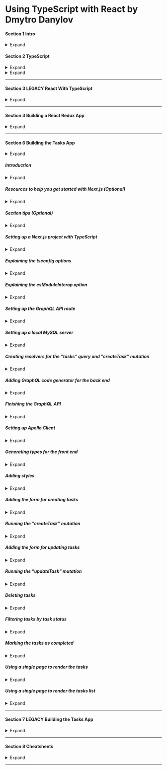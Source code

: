 <style>
img[alt=pict04] {
   width:40%;
}
img[alt=pict06] {
   width:60%;
}
img[alt=pict08] {
   width:80%;
}
</style>



# Using TypeScript with React by Dmytro Danylov

#### Section 1 Intro

<details>
<summary>Expand</summary>

1. TS compiler configuration = "tsconfig.json". 
    1. Add file to root directory with the "package.json"

1. How it works
    1. When you launch `tsc` compiler
        1, `tsc` reads the "tsconfig.json" from the folder you launched from
        1. `tsc` gets the instructions about how to compile your project 
            1. which source files to compile
            1. where to store the output
            1. etc.
    1. `tsc` tell the compiler where to look for config using "-p" option:
        `tsc -p tsconfig.server.json`
1. Structure of the "tsconfig.json" looks like this:
    ```
    {
        "compilerOptions": {
            The options from the "Compiler Options" doc(https://www.typescriptlang.org/docs/handbook/compiler-options.html), like:
            "target": "es6",
            "outDir": "dist"
        }
        Other options, like:
        "files": [],
        "include": [],
        "exclude": []
    }
    ```

 1. most common compiler/tsconfig options:
    1. `"target": "es6"`
        1. `"target"` indicates version of ECMAScript you would like to compile your code to.
            1. Choose option based on environment you would like to run your code in. 
            1. example
                1. If you are targeting very old browsers
                    1. you might want to choose “ES5”. 
                1. If you are going to run your code in Node 12.10
                    1. you can set the target to “ES2019”,
                        1. according to https://node.green website ...
                            1. ES2019 is supported by this version of Node.
        1. Common values: 
            1. ES5
            1. ES6/ES2015
            1. ES2016
            1. ES2017
            1. ES2018 
            1. ES2019 
            1. ES2020
            1. ESNext
                1. Targets latest supported ES proposed features according to the “tc39 / proposals” document: https://github.com/tc39/proposals

    1. `"lib": ["dom", "dom.iterable", "esnext"]`
        1. List of library files to include during compilation
            1. Library files tell which features available in your TypeScript code. 
            1. Example... `DOM` library file
                1. Tells `tsc` how the DOM API looks
                1. When used...
                    1. `tsc` knows how to check JS DOM API like `document.querySelector("a")`

    1. `"strict": true`
    
        1. Enables all strict type checking options
            1. example
                1. noImplicitAny
                1. noImplicitThis
                1. alwaysStrict
                
    1. `"module": "commonjs"`
        1. Sets module system to be used in compiled (.JS) files
            1. Should pick module system that is supported by the environment where your code will run. 
                1. Example
                    1. Node.js uses CommonJS.
                1. code for the browser, 
                    1. have to combine `module` option with the `outFile` option. 
                    1. `outFile` tells `tsc` to bundle all your code into a single file
                        1. can include into an HTML file using a `<script>` tag.
                            1. in order to use compiled JS file in HTML file
                                1. should set up a corresponding module loader
                                1.like https://requirejs.org/ or https://github.com/systemjs/systemjs.
                        1. can be used only with AMD or SystemJS module systems
                        1. if use `outFile` option
                            1. should set the "module" option to either...
                                1. `amd` ...or... 
                                1. `system`
                    1. instead of using the "outFile" option
                        1. recommend using TypeScript with webpack to bundle your code:                
                            1. https://webpack.js.org/guides/typescript/
                        1. For REAL projects, use a framework, like     
                            1. Create React App
                                1. https://create-react-app.dev/
                            1. Next.js
                                1. https://nextjs.org/
                            
    1. `"moduleResolution": "node"`
        1. Defines how `tsc` resolves modules
            - how `tsc` looks at module import statements 
            - how `tsc` decides what should be imported given an import statement
                - like "import a from 'moduleA'"
        1. Value `node` tells `tsc` to mimic the Node.js module resolution strategy. 
        1. Options 
            1. `node`
            1. `classic`
                1. `classic` is deprecated 
                1. only for backwards compatibility.
    1. `"esModuleInterop": true`
        1. Allows us to `import default` from commonjs modules 
            1. modules that don’t have a default export 
                1. modules which didn’t export the "default" property
                    1. like React, as if they have it. 
        1. Example React used to be imported like this:
            - `import * as React from 'react'`
        1. With this option, import React like this...
            - `import React from 'react'`
    1. `"jsx": "preserve"`
        1. tells `tsc` how to transform the JSX code
        1. `"preserve"` option leaves JSX as is in compiled files
        1. `"react"` option turns JSX into the React API calls 
            - e.g., React.createElement('div')
        1. Usually `preserve` leaves the JSX transformation to a different tool in our build chain (e.g., Babel).
    1. `"skipLibCheck": true`
        1. Tells `tsc` whether to ...
            1. type check declaration(*.d.ts) files (yours and 3rd party packages) in your proj.
        1. Purpose
            1. to reduce compile time of a project
                1. by skipping the type checking of declarations
                    1. which were tested by their authors
                    1. which are known to work correctly
            1. `tsc` won’t go deep into checking the types of the third party packages
                1. still checks our code against type definitions provided by these packages.
    1. `"files": ["./file1.ts", "./file2.d.ts", …]`
        1. Lists files which `tsc` should always include in the compilation. 
        1. files included using this option are included regardless of the `"exclude"` option.
    1. `"include": ["src/**/*"]`
        1. Lists files we’d like to be compiled
            1. `"files"` option requires relative or absolute paths to the files
            1. `"include"` option allows glob-like patterns, like:
                - "**" - any subdirectory
                - "*" - any file name
                - "?" - a character followed by question mark becomes optional (e.g., "src/*.tsx?")
                - "exclude": ["node_modules", "**/*/*.test.ts"]
    1. `"exclude": ["node_modules", "**/*/*.test.ts"]`
        1. Excludes files from compilation
            1. accepts same patterns as "include" option
        1. can use this option to filter files specified using "include" option
        1. this option doesn’t affect the "files" option.
        1. files/folders to exclude
            1. node_modules, 
            1. test files, 
            1. compilation output directory
        1. if `exclude` is never used...
            1. `tsc` will exclude folder specified using "outDir" option.
    1. If `"files"` and `"include"` are NOT specified...
        1. `tsc` will compile all TS files ...
            1. from root directory and any subdirectory ...
            1. excluding files specified using `"exclude"` option.

                    
</details>

#### Section 2 TypeScript

<details>
<summary>Expand</summary>

##### Types

<details>
<summary>Expand</summary>
1. Types
    1. Boolean
        1. ![pict04](img/c01s01.1.jpg)
    1. Number
        1. ![pict08](img/c01s01.2.jpg)
    1. String
        1. Don't forget `'` and `"` are different
        1. ![pict06](img/c01s01.3.png) 
    1. Nulls
        1. ![pict08](img/c01s01.4.png)
            1. ![pict08](img/c01s01.5.png)
        1. Strict null checks
            1. Pro
                1. It will red-check and read into code
            1. Con
                1. It will prevent you from assigning null
                    1. ![pict08](img/c01s01.6.png)
                1. Only way around it... if check
                    1. ![pict08](img/c01s01.7.png) 
    1. Primitive Types
        1. ![](img/c01s01.8.png)
    1. Objects
        1. CANNOT ASSIGN a Primative Type... must be an object
            1. ![pict08](img/c01s01.9.png)
        1. CAN ASSIGN
            1. Array
                1. ![pict06](img/c01s01.10.png)
            1. Map
            1. Object
            1. Void
    1. Void
        1. describes an absence of a value
        1. used with functions
            1. ![](img/c01s01.11.png)
            1. ![](img/c01s01.12.jpg)
    1. Tuple
        1. like an array.... but you can mix types
            1. ![](img/c01s01.13.jpg)
    1. Enum
        1. Allows you define assignable variable
            1. ![](img/c01s01.14.jpg)
            1. ![](img/c01s01.15.jpg)
        1. Why use it?
            1. Forces users/programs to use a set of values
                1. Instead of using `number` for a question
                    1. use an `enum` of `1`, `2`, `3`, or `4`
    1. Walk through
        1. abbreviate your target
            1. ![](img/c01s01.16.png)
        1. type guard your response logic
            1. ![](img/c01s01.17.png)
        1. check your type logic
            1. ![](img/c01s01.18.png)
        1. assert as HTML input element
            1. ![](img/c01s01.19.png)
        1. NOTE!!!!!
            1. `<generics>` conflict with JSX in `.tsx` files
1. Types part 2
    1. Interfaces
        1. When to use...
            1. Creating a pizza with ONLY `class`
                1. ![](img/c01s02.11.jpg)
            1. When you describe a pizza ... but not use
                1. ![](img/c01s02.10.jpg)
        1. Why does this work?
            1. ![](img/c01s02.01.png)
                1. because both variables have the same shape
                1. when you add another variable
                    1. ![](img/c01s02.02.png)
                1. you get an error
                    1. ![](img/c01s02.03.png)
        1. Make a parameter optional
            1. ![](img/c01s02.04.png)
        1. Make a parameter immutable [can't be changed once accpeted]
            1. ![](img/c01s02.05.jpg)
            1. ![](img/c01s02.06.jpg)
    1. Index Signature
        1. establishing the index's type
            1. ![](img/c01s02.07.png)
    1. Call signature
        1. establishing the return's type
            1. ![](img/c01s02.08.png)
    1. Extending Interface
        1. Similar to extending a class
            1  Can combine... but NOT MODIFY if a child
            1. ![](img/c01s02.09.png)
    1. Interface vs. Types
        1. Interface format
            1. ![](img/c01s02.12.jpg)
        1. Type format
            1. ![](img/c01s02.13.jpg)
        1. Putting it with Class
            1. ![](img/c01s02.14.jpg)
        1. Working with function
            1. How it works with `type`
                1. ![](img/c01s02.15.jpg)
            1. How it works with `interface`
                1. ![](img/c01s02.16.jpg)
                1. ![](img/c01s02.17.jpg)
        1. ![](img/c01s02.18.jpg)
        1. ![](img/c01s02.19.jpg)

</details>

##### Functions

<details>
<summary>Expand</summary>

1. Functions
    1. Basic Format for typing
        1. ![](img/c01s03.01.png)
    1. Cool tricks
        1. specifying that all arguments should be numbers.
            1. ![](img/c01s03.02.png)
        1. Specifying first to be a sting, secong boolean, and rest as numbers
            1. ![](img/c01s03.03.png)
    1. Walk Through
        1. How do you calculate area with types
            1. ![](img/c01s03.04.png)
        1. Set a conditional for two
            1. ![](img/c01s03.05.jpg)

</details>

##### Classes


<details>
<summary>Expand</summary>

1. Classes
    1. Construct a class
        1. ![](img/c01s04.01.jpg)
    1. Extend a class
        1. ![](img/c01s04.02.png)
            1. `super` refers to the parent... `Robot`
            1. `this` refers to the instance... `FlyingRobot`
    1. Implement class
        1. ![](img/c01s04.03.png)
    1. Modifying class properties
        1. ![](img/c01s04.04.jpg)
            1. ![](img/c01s04.05.jpg)
        1. ![](img/c01s04.06.jpg)
            1. Cannot be accessed OUTSIDE of class
                1. ![](img/c01s04.07.jpg)
            1. Still accessible to subclasses
                1. ![](img/c01s04.08.png)
    1. `set` methods in class
        1. ![](img/c01s04.09.png)
            1. Ensure to call properties as `this.`
                1. ensures to reference the INSTANCE... not class as a whole
        1. Example
            1. ![](img/c01s04.10.jpg)
            1. ![](img/c01s04.11.png)
            1. ![](img/c01s04.12.png)
        1. `static` variables / methods CANNOT be inherited by `super`
            1. ![](img/c01s05.11.jpg)
        1. Why use `static` variables / methods at all?
            1. Allows you to invoke within subclass without invoking parent
                1. Creating a `PizzaMaker` class
                    1. ![](img/c01s04.13.jpg)
                1. Implementing static allows you to return a new class with
                    1. ![](img/c01s04.14.jpg)
                1. Without `static`
                    1. ![](img/c01s04.15.jpg)

</details>


##### Private Fields

<details>
<summary>Expand</summary>
                    
1. ECMAscript Private Fields
    1. Annotate private fields with `#`
        1. ![](img/c01s05.01.png)
    1. So what is new?
        1. Preventes Other class from taking the name
            1. ![](img/c01s05.02.png)
        1. ![](img/c01s05.03.png)
    1. `#` vs `private`
        1. ![](img/c01s05.04.png)
        1. ![](img/c01s05.05.jpg)

</details>


##### Interfaces

<details>
<summary>Expand</summary>

1. Interfaces
    1. Creating a Shopping Cart and SpendingCalculator
        1. Calculator exports a function `calculateTotalAmount`
            1. Takes in `IOrder` and returns cost after discount and tax
            1. ![](img/c01s05.07.jpg)
        1. When you want a class to assume an interface...
            1. ![](img/c01s05.06.png)
        1. Connecting the two
            1. ![](img/c01s05.08.jpg)
            1. `Shopping-Cart.ts` implements `IOrder`, but nevers sees how `caclulateTotalAmount` works
        1. Tying code via `interface` is a solid way of privatizing data
            1. ![](img/c01s05.09.jpg)
            1. ![](img/c01s05.10.jpg)
    1. What you can use with interfaces
        1. Cannot access both `instance` within `constructor` and `static`
            1. ![](img/c01s05.12.png)
        1. ![](img/c01s05.13.png)
        1. ![](img/c01s05.14.png)
        1. If you set an interface
            1. ![](img/c01s05.15.png)
        1. And you implement a class
            1. ![](img/c01s05.16.png)
        1. And you utilize class method
            1. ![](img/c01s05.17.png)
                1. TS only sees the interface `Animal` and NOT `dog` class
        1. if you force the recognition of `Animal`'s instance of `dog` via generics
            1. ![](img/c01s05.18.jpg)
        1. you can have BOTH `Animal` methods and `dog` methods by...
            1. using generics and extending the parent class
                1. ![](img/c01s05.19.jpg)
            1. recogizes the generic
                1. ![](img/c01s05.20.png)


</details>

##### Generics

<details>
<summary>Expand</summary>

1. Generics
    1. Generics
        1. Custom Types
            1. cannot use generic type parameters to describe ...
                1. static properties 
                1. static methods.
            1. ![](img/c01s07.21.png)
    1. Importing a Generic
        1. ![](img/c01s07.01.png)
    1. Importing multiple Generic to use within a `function`
        1. ![](img/c01s07.02.png)
        1. ![](img/c01s07.03.png)
    1. Importing generic INSIDE of a function
        1. ![](img/c01s07.04.png)
    1. Big benefit of using generic
        1. use on both `instance` side and `static`/`class` side
            1. ![](img/c01s07.05.jpg)
    1. Exercise -- Cakes
        1. `any` is a problem? How would you get `items` away from `any`?
            1. ![](img/c01s07.06.jpg)
                1. Import `<Item>` to the argument and specify `items` as an array of `<Item>` type 
                1. ![](img/c01s07.07.jpg)
        1. Another problem... `<Item>` does not describe a `.expiryDate`
            1. ![](img/c01s07.08.png)
                1. `extend` the parent class that owns that property
                1. ![](img/c01s07.09.jpg)
        1. Using generics for specific cakes
            1. Define interface that extends the `expiryDate`
                1. ![](img/c01s07.11.png)
                    1. `ChocolateCake` gets its own interface
                    1. `VanillaCake` gets its own interface
            1. Assign the interface to get only ChocolateCakes / VanillaCakes
                1. ![](img/c01s07.10.jpg) 
        1. Creating a function that retrieves an array of expired cakes
            1. ![](img/c01s07.12.jpg)
                1. Functions does NOT import generic
                1. Import generic as an extended version
                    1. ![](img/c01s07.13.png)
                1. Specify that the function ...
                    1. takes in an array of said generic
                        1. ![](img/c01s07.14.png)
                    1. outputs an array of said generic
                        1. ![](img/c01s07.15.png)
    1. Exercise -- Shopping cart
        1. Create an interface for `ShoppingCart` that holds an array of `items` that allows you to add and get by id
            1. ![](img/c01s07.16.png)
                1. Two key properties
                    1. `price` and `id` of item
                1. Need to pass two important types
                    1. `<ItemId>` and `<Item>`
        1. Create `cart` that instiates an instance of `ShoppingCart` and specifies the methods
            1. ![](img/c01s07.17.png)
        1. Problem
            1. `items` is registered as `any`
            1. SOLUTION - specify `this` for `ShoppingCart`'s methods
                1. ![](img/c01s07.18.jpg)
            1. Check
                1. ![](img/c01s07.19.png)
        1. Problem
            1. ...but `getItemById` has an error
                1. ![](img/c01s07.20.jpg)
                1. `undefined` is NOT accepted within our defintion of `Item`
                    1. `.find` has the potential of returning `undefined`... `undefined` must be a returnable type if you use `.find`
            1. SOLUTION
                1. Instead of backtracting to the original `Item` type...
                1. Merely attach `undefined` to the method's return type

</details>

##### Union

<details>
<summary>Expand</summary>

1. Union
    1. Problem -- string methods with numbers
        1. Using a union when you call a string method.
            1. ![](img/c01s08.01.jpg)
        1. Solution - type guard `if`
            1. ![](img/c01s08.02.png)
        1. What if you want to use boolean?
            1. ![](img/c01s08.03.png)
    1. Applying Unions with Interfaces
        1. Scenario... Dog and Cat interfaces
            1. ![](img/c01s08.04.jpg)
        1. Problem - union - interfaces have different methods
            1. Trying to make a `Cat` `.bark()`
                1. ![](img/c01s08.05.jpg)
            1. Solution
                1. ASSERT that it is dog PRIOR TO `.bark()`
                    1. ![](img/c01s08.06.jpg)            
                1. Assertion is UGLY...
    1. Another Solution -- Custom Type Guard
        1. set a function for dog-checking
            1. ![](img/c01s08.07.jpg)
                1. `: SomeObj is Dog { /* something dog does !== undefined */}`
                    1. sets `SomeObj` to dog **ONLY IF** `{}` returns true
        1. insert type guard
            1. before
                1. ![](img/c01s08.08.jpg)
            1. after
                1. ![](img/c01s08.09.jpg)
    1. Overall
        1. no way to properly type check
            1. without checking the type methods

</details>

##### Intersection

<details>
<summary>Expand</summary>

1. Intersection Type
    1. Purpose
        1. Combines `&` types/interfaces into a singular type
    1. Example
        1. ![](img/c01s09.01.png) 
        1. ![](img/c01s09.02.jpg)
        1. PROBLEM
            1. Overview
                1. ![](img/c01s09.03.jpg)
                1. `resultObj` is an `any` type
            1. SOLUTION Part 1
                1. declaring inputs as types `ObjA` and `ObjB`
                    1. ![](img/c01s09.04.jpg)
                1. check if TS acknowledged
                    1. ![](img/c01s09.05.jpg)
            1. SOLUTION Part 2
                1. explicitly declaring type returned
                1. ![](img/c01s09.06.jpg)
        1. PROBLEM #2
            1. OVERVIEW
                1. ![](img/c01s09.07.jpg)
                1. `objA` and `objB` can be different types
            1. SOLUTION part 1
                1. Force them as objects via `extends object`
                    1. ![](img/c01s09.08.jpg)
                1. Check
                    1. ![](img/c01s09.09.jpg)
                1. Using object
                    1. ![](img/c01s09.10.jpg)
</details>

##### Type Alias

<details>
<summary>Expand</summary>


1. Type Alias
    1. Definition
        1. Create a name for a custom type
            1. Union
            1. Intersection
            1. Generic
            1. Interface
    1. When to use
        1. ![](img/c01s10.01.jpg)
    1. Quiz
        1. ![](img/c01s10.02.png)

</details>

##### External Packages / Types

<details>
<summary>Expand</summary>

1. Using External Packages and Their Types
    1. Utilize hover to check dependency
        1. ![](img/c01s11.01.jpg)
    1. To go to dependency
        1. ![](img/c01s11.02.jpg)
        1. ![](img/c01s11.03.jpg)
    1. Checking for dependencies
        1. Hovering over `'library'`
            1. ![](img/c01s11.04.jpg)

</details>

##### Declaration Merging

<details>
<summary>Expand</summary>

1. Declaration Merging
    1. You can merge
        1. Declaration
        1. Interfaces
        1. Namespaces
    1. ... but ... you can't merge
        1. Modules...
            1. just modify them
    1. Merging interfaces
        1. three different interfaces
            1. ![](img/c01s12.01.jpg)
            1. implementing a cart that allows for BOTH versions of `calculateTotal()`
                1. ![](img/c01s12.02.jpg)
    1. Merging namespaces
        1. merging two namespaces
            1. ![](img/c01s12.03.jpg)
            1. defining an interface that draws from BOTH versions of `MyNamespace`
                1. ![](img/c01s12.04.jpg)
            1. NOTE... cannot export NON-EXPORTED namespace properties/methods
                1. ![](img/c01s12.09.jpg)
                    1. ![](img/c01s12.10.jpg)
        1. Merging namespaces [similar to extending... except for everything]
            1. Allows you to add functions to types
                1. Merging functions into a namespace
                    1. ![](img/c01s12.05.jpg)
                        1. `someFunction` now has `someProperty` attached
                        1. ![](img/c01s12.06.jpg)
                1. Merging `enum` into a namespace
                    1. ![](img/c01s12.07.jpg)
                        1. utilized `namespace` to add a function to an `enum`
                    1. ![](img/c01s12.08.jpg)
    1. Augmenting a module
        1. Focusing on `React` module
            1. Checking inside module first
                1. Inside original `react` module... `Component` interface
                    1. ![](img/c01s12.11.jpg)
            1. Import... declare... type... define... use
                1. ![](img/c01s12.12.jpg)
        
        

</details>

##### Utility Types

<details>
<summary>Expand</summary>

1. Utility Types
    1. Definition
        1. Exportable modifier that can be reused to ...
            1. modify types
        1. ![](img/c01s13.01.jpg)
    1. `Partial<T>`
        1. Definition
            1. converts required properties of interface into optional
        1. Overview
            1. ![](img/c01s13.02.jpg)
        1. Example
            1. ![](img/c01s13.03.jpg)
            1. Fixed
                1. ![](img/c01s13.04.jpg)
    1. `Required<t>`
        1. Definition
            1. converted properties into REQUIRED status
        1. Overview
            1. ![](img/c01s13.05.jpg)
    1. `Readonly<t>`
        1. Definition
            1. converted properties into READONLY status
        1. Overview
            1. ![](img/c01s13.06.jpg)
    1. `Record<K,T>`
        1. Definition
            1. converts into map-like object
        1. Overview
            1. ![](img/c01s13.07.jpg)
        1. Example
            1. ![](img/c01s13.08.jpg)
    1. `Pick<T,K>`
        1. Definition
            1. Allows you to isolate certain required properties of Type
        1. Overview
            1. ![](img/c01s13.09.jpg)
        1. Example
            1. ![](img/c01s13.11.jpg)
    1. `Omit<T,K>`
        1. Definition
            1. Opposite of `Pick`, `K` are the properties to omit
        1. Overview
            1. ![](img/c01s13.10.jpg)
        1. Example
            1. ![](img/c01s13.12.jpg)
    1. `Exclude<T,U>`
        1. Definition
            1. Instead of properties, allows us to rid of a type
        1. Overview
            1. ![](img/c01s13.13.jpg)
        1. Example
            1. ![](img/c01s13.14.jpg)
            1. ![](img/c01s13.15.jpg)
    1. `Extract<T,U>`
        1. Definition
            1. Instead of properties, allows us to select specified type options
        1. Example
            1. ![](img/c01s13.16.jpg)
    1. `NonNullable<T>`
        1. Definition
            1. Allows us to select type options... getting rid of `null`/`undefined` as a type option
                1. why?
                    1. because some properties are optional
                    1. `?` optional permits `undefined` as a type option 
                        1.
                1. NOTE
                    1. only works if `strictNullChecks` is enabled in `tsconfig.json`
                        1. ![](img/c01s13.18.jpg)
        1. Overview
            1. ![](img/c01s13.17.jpg)
        1. Example
            1. ![](img/c01s13.19.jpg)
                1. BOTH `null` and `undefined` are NOT PERMITTED
    1. `ReturnType<T>`
        1. Definition
            1. Returns the type specified within `<>`
        1. Overview
            1. ![](img/c01s13.20.jpg)
        1. Example
            1. ![](img/c01s13.21.jpg)
    1. `InstanceType<T>`
        1. Definition
            1. Used on instance, returns name of class used to generate instance
        1. Overview
            1. ![](img/c01s13.22.jpg)
        1. Example
            1. ![](img/c01s13.23.jpg)
            1. ![](img/c01s13.24.jpg)
                1. we create a Profile CLass that calls delete
                    1. how do we ensure what instance it is... `car` or `user`
            1. ![](img/c01s13.25.jpg)
                1. ![](img/c01s13.26.jpg)
    1. `ThisType<T>`
        1. Deintioin
        1. Overview
            1. ![](img/c01s13.27.jpg)
                1. MUST ENABLE `noImplicitThis`
                1. ![](img/c01s13.33.jpg)
        1. Example
            1. ![](img/c01s13.28.jpg)
            1. ![](img/c01s13.29.jpg)
            1. ![](img/c01s13.30.jpg)
            1. ![](img/c01s13.31.jpg)
        1. Putting it all together
            1. ![](img/c01s13.32.jpg)
                1. ![](img/c01s13.32.1.jpg)

</details>

##### Mapped Types

<details>
<summary>Expand</summary>

1. Mapped Types
    1. 
        1. 

</details>

##### Conditional Types

<details>
<summary>Expand</summary>

1. Conditional Types
    1. 
        1. 

</details>

##### TS Tips

<details>
<summary>Expand</summary>

1. 25. TypeScript Tips
    1. 
        1. 

</details>

<hr />

</details>




<details>
<summary>Expand</summary>

#### Section 2 TypeScript With React

##### Intro

<details>
<summary>Expand</summary>

1. TypeScript with React - section Intro
    1. 
        1. 

</details>

##### What is webpack

<details>
<summary>Expand</summary>

1. What is webpack?
    1. Overall
        1. Consolidates a development for a more efficient production 
            1. ![](img/c02s02.01.jpg)
    1. configured with...
        1. `webpack.config.js`
    1. How do you fix `.ts` files prior to consolidation
        1. loaders
            1. ![](img/c02s02.02.jpg)

</details>

##### Setting up a webpack project

<details>
<summary>Expand</summary>

1. Setting up a webpack project
    1. Install webpack with its cli
        1. ![](img/c02s03.01.jpg)
    1. Add scripts to the `package.json`
        1. start with a `build` for production mode
            1. ![](img/c02s03.02.jpg)
        1. Test
            1. Run build
                1. ![](img/c02s03.03.jpg)
            1. check for build files in `dist`
                1.  ![](img/c02s03.04.jpg)
    1. incorporate html capabilities
        1. Add plugin for webpack's html
            1. ![](img/c02s03.05.jpg)
        1. configure webpack with `webpack.config.js`
            1. ![](img/c02s03.06.jpg)
                1. ![](img/c02s03.06.1.jpg)
            1. ![](img/c02s03.07.jpg)
                1. ![](img/c02s03.07.1.jpg)
                1. ![](img/c02s03.07.2.jpg)
        1. incorporate into npm scripts
            1. ![](img/c02s03.09.jpg)
            1. ![](img/c02s03.08.jpg)
 
</details>

##### TypeScript setup options

<details>
<summary>Expand</summary>

1. TypeScript setup options
    1. two ways to compile `.ts` into `.js`
        1. `ts-loader`
            1. overivew
                1. ![](img/c02s04.01.jpg)
            1. two key features
                1. type checks
                1. compiles `.ts` into `.js`
            1. can be combined with babel
                1. ![](img/c02s04.02.jpg)
        1. `babel-loader` with babel presets
            1. overview
                1. ![](img/c02s04.03.jpg)
            1. Pro's Cons
                1. Pro
                    1. efficient for emovint TS syntax
                1. Con
                    1. NO type-checking
            

</details>

##### Setting up TypeScript using ts-loader

<details>
<summary>Expand</summary>

1. Setting up TypeScript using ts-loader
    1. Install
        1. ![](img/c02s05.01.jpg)
    1. `tsconfig.json`
        1. `compilerOptions`
            1. ![](img/c02s05.02.jpg)
            1. uses `target` to set desired format
            1. use `module` to import `es6`
                1. ![](img/c02s05.05.jpg)
            1. `strict` enables more options
                1. ![](img/c02s05.06.jpg)
    1. configuring `webpack.config.js` to find `index.ts`
        1. ![](img/c02s05.03.jpg)
        1. ![](img/c02s05.07.jpg)
    1. Apply `ts-loader` locally for type-checking
        1. select `.ts` file and specify TS version
            1. ![](img/c02s05.04.jpg)
        1. Pick WorkSpace Version to generate local files
            1. ![](img/c02s05.08.jpg)
        1. Verify local files [`.vscode` folder]
            1. ![](img/c02s05.09.jpg)
         

</details>

##### Setting up TypeScript using babel-loader

<details>
<summary>Expand</summary>

1. Setting up TypeScript using babel-loader
    1. Install needed items
        1. ![](img/c02s06.01.jpg)
            1. `preset-env` brings JS syntax
            1. `preset-typescript` brings TS syntax
    1. Configure Babel with `.babelrc` with presets
        1. ![](img/c02s06.02.jpg)
    1. Install `babel-loader`
        1. ![](img/c02s06.03.jpg)
    1. Setup `webpack.config.js` with `babel-loader`
        1. ![](img/c02s06.04.jpg)
    1. Class syntax
        1. Before class typing... all classes looked like this
            1. ![](img/c02s06.05.jpg)
        1. If you use new JSX class proposal...
            1. ![](img/c02s06.07.jpg)
        1. install `plugin-propasal-class-properties`
            1. ![](img/c02s06.06.jpg)
    1. Working with typescript
        1. Will compile without errors, but still Type-Checks
            1. ![](img/c02s06.08..jpg)
        1. Configuring TypeScript to work with Babel
            1. `tsconfig.json`
                1. ![](img/c02s06.09.jpg)
            1. configure `package.json`
                1. ![](img/c02s06.11.jpg)
            1. isolated Modules
                1. ![](img/c02s06.10.jpg)
                    1. ![](img/c02s06.12.jpg)
            1. LibCheck
                1. Imported libraries can NOT be checked with `isolatedModules` enabled
                    1. ![](img/c02s06.13.jpg)
                1. Need to enable `skipLibCheck`
                    1. ![](img/c02s06.14.jpg)
        1. Overall setup
            1. Overview
                1. run `tsconfig.json`
                1. run `webpack`
                    1. webpack automatically starts babel with `babel-loader`
            1. What it looks like in `package.json`
                1. ![](img/c02s06.15.jpg)
            
</details>

##### Adding React

<details>
<summary>Expand</summary>

1. Adding React
    1. Install React development
        1. ![](img/c02s06.16.jpg)
    1. Install React type defintions
        1. ![](img/c02s06.17.jpg)
    1. Warning- JSX is NOT recognized
        1. Without proper JSX configuration...
            1. ![](img/c02s07.1.jpg)
        1. Configuring `tsconfig.json` for JSX
            1. Two Options
                1. ![](img/c02s07.2.jpg)
            1. `preserve`
                1. compiles `<div></div>`
                    1. into `<div></div>`
            1. `react`
                1. compiles `<div></div>`
                    1. into `React.createElement('div')`
    1. What it should look like
        1. `index.tsx`
            1. ![](img/c02s07.3.jpg)
        1. `index.html`
            1. ![](img/c02s07.4.jpg)
    1. Configure Babel to handle React
        1. install Babel's react preset
            1. ![](img/c02s07.5.jpg)
        1. configure `.babelrc`
            1. ![](img/c02s07.6.jpg)
                1. NOTE!!!! 
                    1. Babel presets are LOADED in REVERSE
                    1. This case
                        1. Typescript is loaded prior to react
</details>          

##### Adding a source map

<details>
<summary>Expand</summary>

1. Adding a source map
    1. Basic 
        1. a way to pack 
    1. Development 
        1. 4 ways of source map in webpack
            1. ![](img/c02s08.1.jpg)
            1. ![](img/c02s08.2.jpg)
        1. Implement choice
            1. ![](img/c02s08.3.jpg)
    1. Production
        1. 4 ways of source map 
            1. ![](img/c02s08.4.jpg)
        1. `source-map` generated reference comment
            1. ![](img/c02s08.5.jpg)
                1. NOTE - source-map will have source code
        1. `hidden-source-map`
            1. ![](img/c02s08.6.jpg)
                1. never put source-map on webserver
        1. if you are not using `babel-loader` and using `ts-loader`
            1. ![](img/c02s08.7.jpg)
1. Reference

<details>
<summary>Expand</summary>
1. ![](img/c02s08.ref.jpg)

</details>

</details>

##### Function components

<details>
<summary>Expand</summary>

1. Function components
    1. Separating code into components
        1. Inspecting `.render` 
            1. ![](img/c02s09.04.jpg)
            1. ![](img/c02s09.05.jpg)
                1. if you change type within `.render`
                    1. ![](img/c02s09.06.jpg)
                    1. ![](img/c02s09.07.jpg)
        1. Importing `.json`
            1. ![](img/c02s09.01.jpg)
        1. Fix error by configuring `tsconfig`
            1. ![](img/c02s09.03.png)
            1. ![](img/c02s09.02.jpg)
    1.  Creating a functional component
        1. Purpose
            1. receives a generic type parameter
                1. ![](img/c02s09.08.jpg)
        1. Interface
            1. stovepipes for type-checking variables within component
                1. ![](img/c02s09.09.jpg)
        1. Rendering list items
            1. ![](img/c02s09.10.jpg)
        1. Implement in `App.tsx`
            1. ![](img/c02s09.11.jpg)
    1. Outcome
        1. ![](img/c02s09.12.jpg)


</details>

##### Setting up CSS Modules

<details>
<summary>Expand</summary>

1. Configuring for Main CSS
    1. Main CSS 
        1. ![](img/c02s10.01.jpg)
    1. Import into `index.ts`
        1. ![](img/c02s10.02.jpg)
    1. Configure `webpack.config.js` to handle `.css` files
        1. ![](img/c02s10.03.jpg)
        1. **NOTE!!** Must install `css-loader` for webpack
            1. ![](img/c02s10.04.jpg)
    1. Configure `webpack.config.js` to append `.css` files
        1. ![](img/c02s10.07.jpg)
            1. `css-loader` only parses; never inserts into files
        1. utilize plugin
            1. ![](img/c02s10.08.jpg)
        1. **NOTE!!** Must install and import `mini-css-extract` plugin for webpack
            1. ![](img/c02s10.05.jpg)
            1. ![](img/c02s10.06.jpg)
1. Configuring for CSS Modules
    1. Instead of `css-loader`...
        1. Prior...
            1. ![](img/c02s10.09.jpg)
        1. Enable CSS Modules
            1. ![](img/c02s10.10.jpg)
    1. Creating CSS Module
        1. ![](img/c02s10.14.jpg)
    1. Implementing CSS Module
        1. ![](img/c02s10.11.jpg)
            1. **NOTE!!!** Must declare a CSS type declaration to recognize CSS Modules
                1. ![](img/c02s10.12.jpg)
                    1. ![](img/c02s10.15.jpg)
                1. ![](img/c02s10.13.jpg)
    1. Attaching CSS Module to `<div>`
        1. ![](img/c02s10.16.jpg)
1. PROBLEM -- TypeScript cannot parse `App.module.css` for all the different classes
    1. SOLUTION -- `typescript-plugin-css-modules`
        1. Install plugin as a dev dependency
            1. ![](img/c02s10.17.jpg)
        1. Configure `tsconfig` to utilize plugin
            1. ![](img/c02s10.18.jpg)
        1. Once configured...
            1. ![](img/c02s10.19.jpg)
1. Walkthrough
    1. Create a module for Pizza component
        1. ![](img/c02s10.20.jpg)
    1. Implement within Pizza component
        1. ![](img/c02s10.21.jpg)
    1. Check result
        1. ![](img/c02s10.22.jpg)
        
</details>

##### Importing SVGs - adding a logo

<details>
<summary>Expand</summary>

1. Importing SVGs - adding a logo
    1. New file format... new webpack configuration [loader, type description]
        1. loader - configure new module rule
            1. install type description
                1. ![](img/c02s11.01.jpg)
            1. new rule in webpack configuration
                1. ![](img/c02s11.02.jpg)
        1. type description
            1. ![](img/c02s11.03.jpg)
            1. ![](img/c02s11.04.jpg)
                1. Researching for how to declare SVG
                    1. Click on `React`
                        1. ![](img/c02s11.05.jpg)
                    1. Search for SVG
            1. FIXED!
                1. ![](img/c02s11.06.jpg)
    1. Insert
        1. ![](img/c02s11.07.jpg)
            1. ![](img/c02s11.08.jpg)
    1. Fixing - disabling SVG's viewbox
        1. ![](img/c02s11.09.jpg)
            1. ![](img/c02s11.10.jpg)
    1. Applying CSS styles from module
        1. ![](img/c02s11.11.jpg)
            1. ![](img/c02s11.12.jpg)
</details>

##### Class components

<details>
<summary>Expand</summary>

1. Class components
    1. Overview
        1. ![](img/c02s12.01.jpg)
            1. Highlighting shows that `React.Component<>` takes in ...
                1. Type of Props or `P`
                1. Type of State or `S`
                1. Type of Snapshot or `SS`
                    1. `getSnapshotBeforeUpdate()` holds functions to be invoked 
                        1. right before the most recently rendered output is committed to DOM
                    1. Enables your component to capture some info from the DOM (e.g. scroll position) 
                        1. before it is potentially changed
                    1. Values returned will be passed as a parameter to componentDidUpdate().
    1. To use Component... need to type define P,S
        1. ![](img/c02s12.02.jpg)
    1. Define class
        1. within class
            1. establish `constructor` to define how props and state interact
                1. ![](img/c02s12.03.jpg)
            1. establish what is `render()`'ed and `return()`'ed
                1. ![](img/c02s12.04.jpg)
        1. export what you want
            1. ![](img/c02s12.06.jpg)
    1. Implement Class within `App.tsx`
        1. Import and execute
            1. ![](img/c02s12.05.jpg)
            1. ![](img/c02s12.07.jpg)
        1. Checking results
            1. ![](img/c02s12.08.jpg)
    1. Adding an icon
        1. Install `react-icons`
            1. ![](img/c02s12.09.jpg)
        1. Import
            1. ![](img/c02s12.10.jpg)
        1. Render
            1. ![](img/c02s12.11.jpg)
        1. Check result
            1. ![](img/c02s12.12.jpg)
    1. Hide/Show list
        1. Establish `display` status based on state of `isOpen` 
            1. ![](img/c02s12.13.jpg)
        1. Create a `onClick` `<Button>` to change state of `isOpen`
            1. merely establishes `isOpen` as to the `!`opposite of `prevState.isOpen`
                1. ![](img/c02s12.14.jpg)
        
            

</details>

##### Handling events using React

<details>
<summary>Expand</summary>

1. Handling events using React
    1. MouseEvent
        1. closer inspections
            1. `onClick()`
                1. ![](img/c02s12.15.jpg)
            1. `e` is a `React.MouseEvent` / `HTMLButtonElement` type
                1. ![](img/c02s13.2.jpg)
    1. Moving eventhandler outside of `render()`
        1. What it should look like...
            1. ![](img/c02s13.1.jpg)
        1. type of `e` changed... to `any`
            1. ![](img/c02s13.3.jpg)
        1. How to fix the `any` situation...
            1. need to hunt down the type ... further down the chain
                1. ![](img/c02s13.4.jpg)
            1. need to copy and paste type into the `handleClick()` function
                1. ![](img/c02s13.5.jpg)
    1. ERROR!!! - `Cannot read property 'setState'`
        1. When you click...
            1. ![](img/c02s13.6.jpg)
        1. Why?!??!
            1. `handleClick()` function is NOT bound to the cart
            1. cart's state is not connected to same instance of `handleClick()`
        1. The fix...
            1. bind the function within constructor
                1. ![](img/c02s13.7.jpg)
            1. ...or... use arrow functions to imply binding 
                1. ![](img/c02s13.8.jpg)
    1. two type of `e` events
        1. types
            1. `e.target`
            1. `e.currentTarget`
        1. Using `console.log` to determine what is `e` sent within `.handleClick()`
            1. ![](img/c02s13.9.jpg)
            1. ![](img/c02s13.10.jpg)
        1. Therefore... `e.target` sends `<span>` within `<button>`... not the `<button>` itself
            1. If `e.target` can be anything ... TS can NOT SPECIFY `e.target` type
            1. so... what does TS label `e.target` ...
                1. ![](img/c02s13.11.jpg)
                    1. `EventTarget` generic type
        1. PROBLEM!!! - both icon and span are selectable...
            1. Overview
                1. Both Icon and Span are selectable...
                1. How do you ascertain the difference?
            1. `EventTarget` methods
                1. Hold over `e.target` and you get three methods for TS DOM elements
                    1. ![](img/c02s13.13.jpg)
                    1. ![](img/c02s13.14.jpg)
                    1. ![](img/c02s13.12.jpg)
            1. Get `.nodeName` property of HTMLElement
                1. Force `EventTarget` into HTMLElement
                    1. ![](img/c02s13.15.jpg)
                1. Check if `span`
                    1. ![](img/c02s13.17.jpg)
                1. Look at properties of `span`
                    1. TS reads the properties of `span`
                        1. ![](img/c02s13.16.jpg)

</details>

##### Using React context and the useState

<details>
<summary>Expand</summary>

1. Using React context and the useState
    1. Method for creating state
        1. Working on context store
            1. Create a separate document for storing state [`AppState.tsx`]
                1. Import `createContext` and default export it
                    1. ![](img/c02s14.18.jpg)
            1. Define what is inserted with `interface`
                1. Create a `cart` object that holds an `items` array 
                1. `items` array holds objects with `name` string and `price` number properties
                    1. ![](img/c02s14.1.jpg)
            1. Define initial values while applying `AppStateValue`
                1. ![](img/c02s14.2.jpg)
            1. Insert initial values into the export statement of `createContext()`
                1. ![](img/c02s14.3.jpg)
        1. Working on providing context store via `Provider`
            1. Implement Context via `Provider` and `React.FC`
                1. ![](img/c02s14.4.jpg)
            1. `useState` to define state within `Provider`
                1. ![](img/c02s14.5.jpg)
            1. ensure state is properly typed
                1. ![](img/c02s14.6.jpg)
                    1. noticed it inferred type from the default parameter
            1. complete functional component by allowing `{children}` passage
                1. ![](img/c02s14.7.jpg)
            1. export `Provider` and then import it in main `App.tsx`
                1. ![](img/c02s14.8.jpg)
                1. ![](img/c02s14.9.jpg)
                1. ![](img/c02s14.10.jpg)
            1. PROBLEM!!!! Downstream components need to `setState`
                1. SOLUTION 1 - combine `state` with `setState` into a single provided object
                    1. what it would look like
                        1. ![](img/c02s14.13.jpg)
                    1. PROBLEM...
                        1. all object in `children` are re-rendered each time `setState` is activated
                        
                1. SOLUTION 2 - create a separate `setState` context 
                    1. 
                    1. Semantics
                        1. Simply providing AppSetStateContext and value of setState doesn't give TS detailes that `setState` is being accepted
                            1. ![](img/c02s14.15.jpg)
                        1. AppSetStateContext accepts `setState` as a parameter, but it is undefined
                            1. ![](img/c02s14.16.jpg)
                        1. Need to get `setState` type so you can type-check
                            1. ![](img/c02s14.14.jpg)
                        1. copy as a generic type
                            1. ![](img/c02s14.17.jpg)
                            
                        
            1. Implement `context` via `Consumer`
                1. Import
                    1. ![](img/c02s14.19.jpg)
                1. Utilize arrow function that inserts `state`
                    1. ![](img/c02s14.12.jpg)
                1. Implement state
                    1. ![](img/c02s14.11.jpg)
                        1. Read `state.cart.items.length` to display total items in cart
                        1. `.map` through each of the `state.cart.items` to display `item.name` and `item.id`
            1. Implement `AppSetStateContext` to manipulate state with a button
                1. Import
                    1. ![](img/c02s14.20.jpg)
                1. Define an instance that implements `AppSetStateContext` within `useContext`
                    1. ![](img/c02s14.21.jpg)
                1. Create button and handleClick function
                    1. handleClick function
                        1. in defining `setState()` with a parameter `state` you get an error
                            1. ![](img/c02s14.22.jpg)
                            1. `state` error is due to `state` possibly being `undefined`
                                1. ![](img/c02s14.23.jpg)
                            1. FIX... type check with an `if` statement INSIDE OF `AppState.tsx`
                                1. ![](img/c02s14.24.jpg)
                            1. Put logic outside of the `export` for siomplicity
                                1. ![](img/c02s14.25.jpg)
                            1. Utilize `useSetState` from `AppState.tsx`
                                1. ![](img/c02s14.26..jpg)
                            1. Remove `handleClick` from `return()`
                                1. ![](img/c02s14.27.jpg)
                            1. Deconstruct `state` and include new `cart`
                                1. ![](img/c02s14.28..jpg)
                                    1. deconstruct state
                                    1. deconstruct cart
                                    1. deconstruct items
                    1. Insert `handleClick` within button
                        1, ![](img/c02s14.29.jpg)
            1. New Problem -- Condense Multiple of Same Item into Numerics
                1. What the Problem looks like...
                    1. ![](img/c02s14.30.jpg)
                1. How to work around problem
                    1. Implement `quantity` properties for each item defined in `AppState.tsx`
                        1. ![](img/c02s14.32.jpg)
                    1. Find if the item is in cart... PRIOR TO UPDATING STATE
                        1. ![](img/c02s14.31.jpg)
                    1. Right before updating cart items... implement `itemExists` to update item `quantity` by one
                        1. ![](img/c02s14.33.jpg)
                1. Implementing visual
                    1. ![](img/c02s14.34.jpg)

</details>

##### Replacing setState with useReducer

<details>
<summary>Expand</summary>

1. Replacing setState with useReducer
    1. Current Position
        1. State is being stored in `Pizza.tsx`
        1. State should be globally accessed
    1. Where we want to go
        1. Put state in globally accessible `AppState.tsx`
    1. How to organize global state
        1. Reducer
            1. Function you create
            1. Updates state according to an action
            1. takes in `state` and `action`
        1. useReducer
            1. ![](img/c02s15.1.1.jpg)
            1. ![](img/c02s15.1.2.jpg)
    1. Creating a Reducer in `AppState.tsx`
        1. Define state 
            1. Arrow function with `state` and `action`
                1. ![](img/c02s15.1.3.jpg)
        1. Be aware of types
            1. State is defined as `AppStateValue`
                1. Type was already defined
                    1. ![](img/c02s15.1.4.jpg)
                1. Take values from `AppStateValue` can create a share interface called `CartItem`
                    1. ![](img/c02s15.1.7.jpg)
                
            1. action needs to be defined
                1. Problem...
                    1. `state` has `AppStateValue` as a type
                    1. `action` does NOT have a type
                        1. ![](img/c02s15.1.9.jpg)
                1. Because `CartItem` is properly abstracted...
                    1. It can be re-utilized to check state going into `action`
                1. define Action type that defines itself based on generic
                    1. ![](img/c02s15.1.5.jpg)
                1. Define `AddToCardAction` interface based on `CartItem` and Action type
                    1. ![](img/c02s15.1.6.jpg)
                1. Define `action` as `AddToCardAction`
                    1. ![](img/c02s15.1.8.jpg)
                1. When you need to add more action types...
                    1. use enum ... `|`
                        1. ![](img/c02s15.1.10.jpg)       
        1. basic purpose of `reducer`
            1. overview
                1. `if...` checks for `action.type` and performs pre-determined function on `action.payload`
            1. setup `if...` for reading `ADD_TO_CART`
                1. ![](img/c02s15.1.11.jpg)
            1. Copy `itemExists`, destructing pizza `item` and quantity logic from `Pizza.tsx`
                1. ![](img/c02s15.1.12.jpg)
            1. REMEMBER... this is a reducer... need to define `action.payload`
                1. ![](img/c02s15.1.13.jpg)
                    1. REMEMBER to change all `pizza` into `action.payload.item`
        1. replacing `state` with `reducer` within `AppState.tsx`
            1. before...
                1. defined `state` within a functional component and distributed to `children`
                    1. ![](img/c02s15.1.14.JPG)
            1. now...
                1.  replace `useState` with `useReducer`
                    1. ![](img/c02s15.1.15.jpg)
                1. need to fix type error...
                    1. investigate what `useReducer` needs by clicking on it
                        1. ![](img/c02s15.1.16.jpg)
                    1. implement new knowledge
                        1. define inputs
                            1. `reducer` was already defined
                            1. initial state was defined as `defaultStateValue`
                                1. ![](img/c02s15.1.17.jpg)
                        1. define outputs
                            1. definition called for `state` and `dispatch`
                                1. ![](img/c02s15.1.18.jpg)
                1. when implementing `dispatch`... new error
                    1. undefined `value` within `<AppSetStateContext>`
                        1. ![](img/c02s15.1.18.jpg)
                    1. investigate type of `dispatch`
                        1. ![](img/c02s15.1.20.jpg)
                    1. re-define type of `value` within `<AppSetStateContext>`
                        1. scroll up to where `export const AppSetStateContext` is defined
                            1. defined here
                                1. ![](img/c02s15.1.21.jpg)
                            1. Replace `React.Dispatch` with that from `dispatch`
                                1. ![](img/c02s15.1.22.jpg)
                1. renaming from `AppSetState` to `AppDispatch`
                    1. from...
                        1. ![](img/c02s15.1.23.jpg)
                    1. to...
                        1. ![](img/c02s15.1.24.jpg)
                    1. from...
                        1. ![](img/c02s15.1.25.jpg)
                    1. to...
                        1. ![](img/c02s15.1.26.jpg)
                    1. to...
                        1. ![](img/c02s15.1.27.jpg)
        1. Updating `Pizza.tsx` component
            1. replace setState with dispatch
            1. defined click handler to utilize dispatch
            1. ERROR!!
                1. `quantity` is being handled at `AppState.tsx`
                    1. utilize `Omit` to remove `quantity` from `CartItem`
                1. within `AppStateProvider`
                    1. useReducer error...
                        1. ![](img/c02s15.1.28.jpg)
                    1. inconsistency between returned `reducer` and object returned
                        1. `AppStateValue` utilizing `CartItem` that requires `quantity`
                            1. ![](img/c02s15.1.29.jpg)
                        1. `itemToAdd` does NOT have `quantity`
                            1. `id`, `name`, `price`... but NO `quantity`
                                1. ![](img/c02s15.1.30.jpg)
                    1. resolve inconsistency within `reducer` by ...
                        1. within `reducer`...
                            1. replace `itemToAdd`
                                1. ![](img/c02s15.1.31.jpg)
                            1. ...with destructured `itemToAdd` and `quantity`
                                1. ![](img/c02s15.1.32.jpg)
        1. Verify that it works
            1. ![](img/c02s15.1.33.jpg)
            1. PROBLEM!!! 4 Napolentana is not 3 pizzas
                1. Updating Cart to display correct number of pizza
                    1. ![](img/c02s15.1.34.jpg)
                1. implementing `item.quantity` and `sum` via `state.cart.items.reduce()`
                    1. ![](img/c02s15.1.35.jpg)
            

</details>

##### Store cart data in local storage (useEffect hook)

<details>
<summary>Expand</summary>

1. Store cart data in local storage (useEffect hook)
    1. Basics about `useEffect`
        1. functions that are triggered by change in designated variable 
    1. Where does `useEffect` fit in?
        1. trigger a `LocalStorage` function to store app data in the browser 
            1. whenever cart data changes
    1. Before use... always check documentation
        1. ![](img/c02s16.1.1.jpg)
    1. Plan out what you want
        1. Storing into LocalStorage
            1. Callback
                1. utilize `window` library b/c it is part of the browser
                    1. ![](img/c02s16.1.2.jpg)
                1. what callback should look like
                    1. ![](img/c02s16.1.3.jpg)
            1. Dependency
                1. we want the callback to occur EVERY TIME `state.cart` change
                    1. ![](img/c02s16.1.4.jpg)
        1. Loading LocalStorage after initial load
            1. Callback - `getItem`
                1. what is `getItem`
                    1. ![](img/c02s16.1.5.jpg)
                1. Action
                    1. Because we are changing state... must go through an action
                    1. Creating an action
                        1. create `interface` defining the initialization of Cart
                            1. ![](img/c02s16.1.6.jpg)
                                1. we are accessing the `AppStateValue` type and accessing it's cart value
                    1. Add newly created action to `reducer`
                        1. ![](img/c02s16.1.7.jpg)
                            1. add to the function arrow's parameter `()`
                            1. fit it in via `|` union marker
                    1. Add logic `if` the `action.type` is `INITIALIZE_CART`
                        1. logic should destructure `state` and just assign cart value
                            1. ![](img/c02s16.1.8.jpg)
                1. Checking type
                    1. problem!!!
                        1. ![](img/c02s16.1.9.jpg)
                        1. NEED TO WRAP UP NULL'S
                    1. null check
                        1. ![](img/c02s16.1.10.jpg)
                1. create `dispatch`
                    1. `dispatch` that consists of `type` and `payload`
            1. Dependency 
                1. ![](img/c02s16.1.12.jpg)
                    1. Blank `[]` array to symbolize that it loads on first
            1. PROBLEM!!! `set` runs before `get`
                1. Sets an empty cart to LocalStorate PRIOR to retrieving from LocalStorage
            1. SOLUTION!!! switch `get` and `set` `UseEffect`'s
                1. ![](img/c02s16.1.13.jpg)
                1. ![](img/c02s16.1.11.jpg)
            1.  
                
    
            
</details>

##### Creating a Higher Order Component - part 1

<details>
<summary>Expand</summary>

1. Creating a Higher Order Component - part 1
    1. Adding a `SpecialOffer` component that will wrap all other components
        1. Basic
            1. import, function constant, export
                1. ![](img/c02s17.1.1.jpg)
        1. Copy JSX markup for html + button
            1. ![](img/c02s17.1.2.1.jpg)
        1. Because state is NOT created... functional component
            1. ![](img/c02s17.1.3.1.jpg) 
        1. Copy `interface` from Pizza and share it
            1. `Pizza.tsx`
                1. ![](img/c02s17.1.3.2.jpg)
            1. `types.ts`
                1. ![](img/c02s17.1.3.4.jpg)
            1. Share it with...
                1. `Pizza.tsx`
                    1. ![](img/c02s17.1.3.3.jpg)
                1. `SpecialOffer.tsx`
                    1. ![](img/c02s17.1.3.5.jpg)
        1. Copy `Pizza.tsx`'s `dispatch` and `handle`click 
            1. `Pizza.tsx`
                1. ![](img/c02s17.1.3.6.jpg) 
            1. `SpecialOffer.tsx`
                1. ![](img/c02s17.1.3.7.jpg)
        1. Bring `SpecialOffer` component to `App.tsx`
            1. Specify that we want pizza `3` with special offer
                1. ![](img/c02s17.1.3.9.jpg)
            1. `.find()` the `pizza` with the `.specialOffer` property
                1. ![](img/c02s17.1.3.10.jpg) 
        1. type-check your variables
            1. `specialOfferPizza` is suppose to hold the pizza..
                1. ![](img/c02s17.1.3.11.jpg)
                    1. ...but it can be passed as `undefined`
            1. Need to null-check with `&&`
                1. ![](img/c02s17.1.3.12.jpg)
        1. ERROR -- too many `Pizza`
            1. ![](img/c02s17.1.3.13.jpg)
                1. Rename `Pizza` to `PizzaItem`
        1. Checking results
            1. ![](img/c02s17.1.4.1.jpg)
            
            
        

</details>

##### Creating a Higher Order Component - part 2

<details>
<summary>Expand</summary>

1. Creating a Higher Order Component - part 2
    1. Basic
        1. Higher-order component allows us to share
            1. `add to card` functionality between...
                1. `SpecialOffer`
                1. `Pizza` 
        1. Higher-order component will share...
            1. ![](img/c02s18.1.1.jpg)
        1. We assume that we will pass `CartItem` as a type through
            1. ensure to export `CartItem` from `AppState.tsx`
                1. ![](img/c02s18.1.2.jpg)
    1. setting up `HOC`
        1. `AddToCart.tsx`
            1. Basics
                1. What is should look like
                    1. ![](img/c02s18.1.6.jpg)
                1. Basic Structure
                    1. Import
                    1. HOC that takes in `ChildComponent`
                        1. `ChildComponent` is of `React.ComponentType`
                    1. HOC consists of a function that `return`s `<ChildComponent`
                    1. `return` HOC function
    1. Adding functionality to `HOC`
        1. add handleClick function to HOC, within HOC function
            1. ![](img/c02s18.1.10.jpg)
                1. import `CartItem` and use it to type enforce `item`
                1. create a handleClick function that `dispatch`es a payload with `item`
                1. be sure to `return` handleClick function
        1. implementing HOC onto childComponent... `Pizza.tsx`
            1. wrap the exported `PizzaItem` with addToCart
                1. ![](img/c02s18.1.14.jpg)
        1. Form-fitting `Pizza.tsx` to utilize `addToCart` functionality
            1. adding `addToCart` as a parameter to `PizzaItem` functional component
                1. Before
                    1. ![](img/c02s18.1.15.jpg)
                1. After
                    1. ![](img/c02s18.1.16.jpg)
                1. Problem!!! time to investigate
                    1. `addToCart` needs to be typed
                1. Solution -- export/import
                    1. Exporting a typed `addToCart`
                        1. Need to go back to root of `addToCart` ... `AddToCart.tsx`
                            1. need to define it as an interface 
                                1. ![](img/c02s18.1.17.jpg)
                    1. Going back to `Pizza.tsx` and implement the exported `addToCart`
                        1. import and extend <Props> that utilizes `addToCart`
                            1. ![](img/c02s18.1.13.jpg)
                1. Testing...
                    1. ![](img/c02s18.1.18.jpg)
                        1. properly reads `addToCart`
            1. Cleaning up `dispatch`
                1. `dispatch` passed cart functionality to the reducer
                    1. no longer needed
                1. replace `dispatch` with `addToCart()`
                    1. before...
                        1. ![](img/c02s18.1.19.jpg)
                    1. after...
                        1. ![](img/c02s18.1.20.jpg)
                1. PROBLEM!!!!
                    1. Typescript wants us to include `quantity` to fulfil the type for `addToCart`
                        1. ![](img/c02s18.1.21.jpg)
                1. SOLUTION
                    1. go back to `addToCart` and omit `quantity` from `CartItem`
    1. Fixing `addToCart`'s `CartItem`
        1. `Omit`ting `quantity` from `CartItem`
            1. Edit the `export interface` of `AddToCart.tsx`
                1. ![](img/c02s18.1.22.jpg)
            1. Edit the `withAddToCard` function to type-check with `AddToCartProps` interface
                1. ![](img/c02s18.1.23.jpg)
    1. Reviewing App.tsx
        1. Problem!!!
            1. TS demands to see `addToCart` to `<Pizza>`
                1. ![](img/c02s18.1.24.jpg)
        1. Problem
            1. TS has a problem when you add `addToCart`
                1. ![](img/c02s18.1.25.jpg)
            1. Why?
                1. Because `addToCart` was not part of `export interface`
        1. Solution
            1. go back to `Pizza.tsx`
                1. `Props` of `Pizza.tsx` is an extension of `AddToCartProps` from `AddToCart`
                    1. ![](img/c02s18.1.26.jpg)
            1. go to `Props` of `AddToCart`
                1. Before
                    1. ![](img/c02s18.1.27.jpg)
                1. What we want...
                    1. want to exclude all of `addToCart`'s `item` props
                        1. ![](img/c02s18.1.29.jpg)
                        1. ![](img/c02s18.1.28.jpg)
                    1. By excluding all of `addToCart` props...
                        1. `AddToCartHOC` can only export `addToCart()` function
                            1. ![](img/c02s18.1.30.jpg)
                        1. by using `keyof`
                            1. we avoid going over every single type of `AddToCartProps`
    1. Reviewing `AddToCart.tsx`
        1. `AddToCartHOC` return has an error
            1. Problem...
                1. ![](img/c02s18.1.31.jpg)
            1. Investigation
                1. ![](img/c02s18.1.32.jpg)
            1. Solution
                1. Because TS does not recognize property as OriginalProps
                    1. Assert it `as OriginalProps`
                1. ![](img/c02s18.1.33.jpg)
        1. Consistency with exporting `addToCart`
            1. Problem
                1. ![](img/c02s18.1.36.jpg)
            1. Solution
                1., ![](img/c02s18.1.35.jpg)
    1. Enforcing HOC on `SpecialOffer.tsx`
        1. Passing HOC
            1. Before
                1. ![](img/c02s18.1.38.jpg)
            1. After
                1. ![](img/c02s18.1.39.jpg)
        1. Problem!!!
            1. `SpecialOffer.tsx` does not accept because the `Props` do not match
        1. Solution
            1. `extend` the `Prop` to enforce the new `withAddToCart` type 
                1. Before
                    1. ![](img/c02s18.1.40..jpg)
                1. After
                    1. ![](img/c02s18.1.37.jpg)
                        1. want 
    1. `addToCart` function replaces `dispatch`
        1. get rid of `dispatch`
            1. Before
                1. ![](img/c02s18.1.41.jpg)
            1. After
                1. ![](img/c02s18.1.42.jpg)
    1. Verify if it works
        1. ![](img/c02s18.1.43.jpg)

</details>

##### Creating a Render Props component

<details>
<summary>Expand</summary>

1. Creating a Render Props component
    1. About `Render Props`
        1. Similar to `HOC` but with less code
        1. Pass to component exactly the function you want to run in the render
            1. ![](img/c02s19.1.1.jpg)
        1. `addToCart` is accessed via `props.addToCart`
    1. Working on `AddToCart.tsx` to pass `addToCart`
        1. start on export
            1. export a functional component that passes `children` into its function
                1. ![](img/c02s19.2.1.jpg)
            1. copy logic for handling `addToCart`
                1. ![](img/c02s19.2.2.jpg)
            1. paste logic into `export`
                1. ![](img/c02s19.2.3.jpg)

</details>

##### Creating a custom hook

<details>
<summary>Expand</summary>

1. Creating a custom hook

</details>

##### Handling original DOM events

<details>
<summary>Expand</summary>

1. Handling original DOM events

</details>

</details>

<hr />






#### Section 3 LEGACY React With TypeScript

<details>
<summary>Expand</summary>

##### Introduction

<details>
<summary>Expand</summary>

1. Introduction

</details>

##### Function Components

<details>
<summary>Expand</summary>

1. Function Components

</details>

##### Class Components

<details>
<summary>Expand</summary>

1. Class Components

</details>

##### Higher Order Components - React Redux

<details>
<summary>Expand</summary>

1. Higher Order Components - React Redux

</details>

##### Higher Order Components - Creating HOCs

<details>
<summary>Expand</summary>

1. Higher Order Components - Creating HOCs

</details>

##### Render Props

<details>
<summary>Expand</summary>

1. Render Props

</details>

##### Event Handling

<details>
<summary>Expand</summary>

1. Event Handling

</details>

##### Introduction to Hooks

<details>
<summary>Expand</summary>

1. Introduction to Hooks

</details>

##### Hooks: useState

<details>
<summary>Expand</summary>

1. Hooks: useState

</details>

##### Hooks: useEffect

<details>
<summary>Expand</summary>

1. Hooks: useEffect

</details>

</details>

<hr />




#### Section 3 Building a React Redux App

<details>
<summary>Expand</summary>

##### Building a React Redux App Section Introduction

<details>
<summary>Expand</summary>

1. Building a React Redux App Section Introduction

</details>

##### What if you haven't used Redux before?

<details>
<summary>Expand</summary>

1. What if you haven't used Redux before?

</details>

##### Initial Setup

<details>
<summary>Expand</summary>

1. Initial Setup

</details>

##### Setting Up a Fake Server

<details>
<summary>Expand</summary>

1. Setting Up a Fake Server

</details>

##### Setting Up Redux

<details>
<summary>Expand</summary>

1. Setting Up Redux

</details>

##### Creating the Recorder Component

<details>
<summary>Expand</summary>

1. Creating the Recorder Component

</details>

##### Creating the Event List Component

<details>
<summary>Expand</summary>

1. Creating the Event List Component

</details>

##### Loading Events - Part 1

<details>
<summary>Expand</summary>

1. Loading Events - Part 1

</details>

##### Loading Events - Part 2 (using connect)

<details>
<summary>Expand</summary>

1. Loading Events - Part 2 (using connect)

</details>

##### Creating Events

<details>
<summary>Expand</summary>

1. Creating Events

</details>

##### Deleting Events

<details>
<summary>Expand</summary>

1. Deleting Events

</details>

##### Editing Titles

<details>
<summary>Expand</summary>

1. Editing Titles

</details>

##### Useful Links

<details>
<summary>Expand</summary>

1. Useful Links

</details>

</details>

<hr />


#### Section 6 Building the Tasks App

<details>
<summary>Expand</summary>


</details>

##### Introduction

<details>
<summary>Expand</summary>

1. Introduction

</details>

##### Resources to help you get started with Next.js (Optional)

<details>
<summary>Expand</summary>

1. Resources to help you get started with Next.js (Optional)

</details>

##### Section tips (Optional)

<details>
<summary>Expand</summary>

1. Section tips (Optional)

</details>

##### Setting up a Next.js project with TypeScript

<details>
<summary>Expand</summary>

1. Setting up a Next.js project with TypeScript

</details>

##### Explaining the tsconfig options

<details>
<summary>Expand</summary>

1. Explaining the tsconfig options

</details>

##### Explaining the esModuleInterop option

<details>
<summary>Expand</summary>

1. Explaining the esModuleInterop option

</details>

##### Setting up the GraphQL API route

<details>
<summary>Expand</summary>

1. Setting up the GraphQL API route

</details>

##### Setting up a local MySQL server

<details>
<summary>Expand</summary>

1. Setting up a local MySQL server

</details>

##### Creating resolvers for the "tasks" query and "createTask" mutation

<details>
<summary>Expand</summary>

1. Creating resolvers for the "tasks" query and "createTask" mutation

</details>

##### Adding GraphQL code generator for the back end

<details>
<summary>Expand</summary>

1. Adding GraphQL code generator for the back end

</details>

##### Finishing the GraphQL API

<details>
<summary>Expand</summary>

1. Finishing the GraphQL API

</details>

##### Setting up Apollo Client

<details>
<summary>Expand</summary>

1. Setting up Apollo Client

</details>

##### Generating types for the front end

<details>
<summary>Expand</summary>

1. Generating types for the front end

</details>

##### Adding styles

<details>
<summary>Expand</summary>

1. Adding styles

</details>

##### Adding the form for creating tasks

<details>
<summary>Expand</summary>

1. Adding the form for creating tasks

</details>

##### Running the "createTask" mutation

<details>
<summary>Expand</summary>

1. Running the "createTask" mutation

</details>

##### Adding the form for updating tasks

<details>
<summary>Expand</summary>

1. Adding the form for updating tasks

</details>

##### Running the "updateTask" mutation

<details>
<summary>Expand</summary>

1. Running the "updateTask" mutation

</details>

##### Deleting tasks

<details>
<summary>Expand</summary>

1. Deleting tasks

</details>

##### Filtering tasks by task status

<details>
<summary>Expand</summary>

1. Filtering tasks by task status

</details>

##### Marking the tasks as completed

<details>
<summary>Expand</summary>

1. Marking the tasks as completed

</details>

##### Using a single page to render the tasks

<details>
<summary>Expand</summary>

1. Using a single page to render the tasks

</details>

##### Using a single page to render the tasks list

<details>
<summary>Expand</summary>

1. Using a single page to render the tasks list

</details>

</details>

<hr />

#### Section 7 LEGACY Building the Tasks App

<details>
<summary>Expand</summary>

1. Building the Tasks App Section Introduction
1. Important - please read this before watching the videos
1. Setting Up Next.js with TypeScript
1. Explaining the "tsconfig" Options
1. Explaining the "esmoduleinterop" Option
1. Adding Apollo
1. Running the local GraphQL API server
1. Running the first GraphQL query
1. Generate types for queries and mutations using GraphQL Code Generator
1. Generate types for queries and mutations using GraphQL Code Generator
1. Adding styles
1. Moving the task list into its own component
1. Adding the "create task" form - part 1 - creating the mutation
1. Adding the "create task" form - part 2 - creating the form
1. Adding the "create task" form - part 3 - running the mutation
1. Adding the "update task" form - part 1 - preparing the queries
1. Adding the "update task" form - part 2 - creating the "update" page
1. Adding the "update task" form - part 3 - creating the "update" form
1. Adding the "update task" form - part 4 - running the "updateTask" mutation
1. Coding the "delete task" feature
1. Coding the "change task status" feature (the checkboxes)
1. Coding the task filter
1. Fix the tasks query's cache policy causing an extra request on initial page load
1. Using React Context to pass task status to child components of main page

</details>

<hr />

#### Section 8 Cheatsheets

<details>
<summary>Expand</summary>

1. Using TypeScript with React
1. Using TypeScript with Next.js

</details>

<hr />